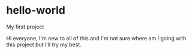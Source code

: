 # hello-world
My first project

Hi everyone,
I'm new to all of this and I'm not sure where am I going with this project but I'll try my best.

